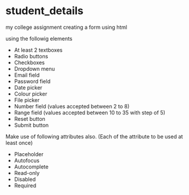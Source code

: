 # student_details
my college assignment creating a form using html

using the followig elements

- At least 2 textboxes
- Radio buttons
- Checkboxes
- Dropdown menu
- Email field
- Password field
- Date picker
- Colour picker
- File picker
- Number field (values accepted between 2 to 8)
- Range field (values accepted between 10 to 35 with step of 5)
- Reset button
- Submit button

Make use of following attributes also. (Each of the attribute to be used at least once)
- Placeholder
- Autofocus
- Autocomplete
- Read-only
- Disabled
- Required
